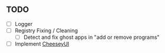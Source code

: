 ﻿## TODO
- [ ] Logger
- [ ] Registry Fixing / Cleaning
    - [ ] Detect and fix ghost apps in "add or remove programs"
- [ ] Implement [CheeseyUI](http://github.com/CraigCraig/CheeseyUI)